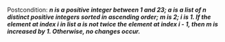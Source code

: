 Postcondition: ***n is a positive integer between 1 and 23; a is a list of n distinct positive integers sorted in ascending order; m is 2; i is 1. If the element at index i in list a is not twice the element at index i - 1, then m is increased by 1. Otherwise, no changes occur.***